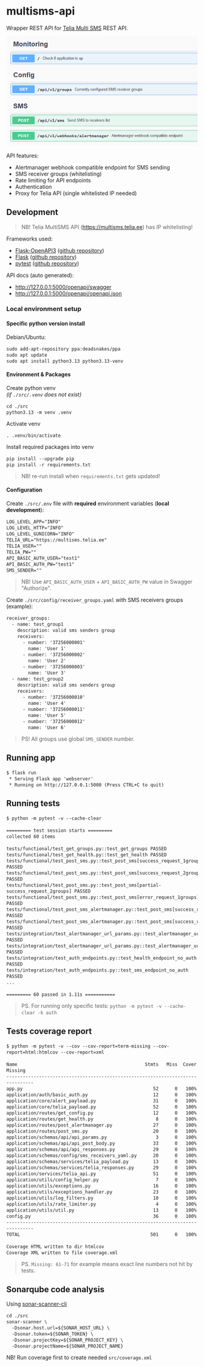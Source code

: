 # multisms-api

Wrapper REST API for [Telia Multi SMS](https://www.telia.ee/ari/mobiil/mobiili-lisateenused/multisms) REST API.  

![endpoints](./img/api-endpoints-list.png)

API features:
- Alertmanager webhook compatible endpoint for SMS sending
- SMS receiver groups (whitelisting)
- Rate limiting for API endpoints
- Authentication
- Proxy for Telia API (single whitelisted IP needed)

## Development

> NB! Telia MultiSMS API (https://multisms.telia.ee) has IP whitelisting!

Frameworks used:
- [Flask-OpenAPI3](https://luolingchun.github.io/flask-openapi3/v4.x/) ([github repository](https://github.com/luolingchun/flask-openapi3/tree/master/examples))
- [Flask](https://flask.palletsprojects.com) ([github repository](https://github.com/pallets/flask/))
- [pytest](https://docs.pytest.org/en/stable/) ([github repository](https://github.com/pytest-dev/pytest/))

API docs (auto generated):
- http://127.0.0.1:5000/openapi/swagger
- http://127.0.0.1:5000/openapi/openapi.json

### Local environment setup

#### Specific python version install

Debian/Ubuntu:
```
sudo add-apt-repository ppa:deadsnakes/ppa
sudo apt update 
sudo apt install python3.13 python3.13-venv
```

#### Environment & Packages

Create python venv  
_(if `./src/.venv` does not exist)_
```
cd ./src
python3.13 -m venv .venv
```

Activate venv
```
. .venv/bin/activate
```

Install required packages into venv
```
pip install --upgrade pip
pip install -r requirements.txt
```
> NB! re-run install when `requirements.txt` gets updated!

#### Configuration

Create `./src/.env` file with __required__ environment variables (__local development__):  
```
LOG_LEVEL_APP="INFO"
LOG_LEVEL_HTTP="INFO"
LOG_LEVEL_GUNICORN="INFO"
TELIA_URL="https://multisms.telia.ee"
TELIA_USER=""
TELIA_PW=""
API_BASIC_AUTH_USER="test1"
API_BASIC_AUTH_PW="test1"
SMS_SENDER=""
```
> NB! Use `API_BASIC_AUTH_USER` + `API_BASIC_AUTH_PW` value in Swagger "Authorize".

Create `./src/config/receiver_groups.yaml` with SMS receivers groups (example):
```
receiver_groups:
  - name: test_group1
    description: valid sms senders group
    receivers:
      - number: '37256000001'
        name: 'User 1'
      - number: '37256000002'
        name: 'User 2'
      - number: '37256000003'
        name: 'User 3'
  - name: test_group2
    description: valid sms senders group
    receivers:
      - number: '37256000010'
        name: 'User 4'
      - number: '37256000011'
        name: 'User 5'
      - number: '37256000012'
        name: 'User 6'
```
> PS! All groups use global `SMS_SENDER` number.

## Running app

```
$ flask run
 * Serving Flask app 'webserver'
 * Running on http://127.0.0.1:5000 (Press CTRL+C to quit)
```

## Running tests

```
$ python -m pytest -v --cache-clear

========= test session starts =========
collected 60 items

tests/functional/test_get_groups.py::test_get_groups PASSED
tests/functional/test_get_health.py::test_get_health PASSED
tests/functional/test_post_sms.py::test_post_sms[success_request_1groups] PASSED
tests/functional/test_post_sms.py::test_post_sms[success_request_2groups] PASSED
tests/functional/test_post_sms.py::test_post_sms[partial-success_request_2groups] PASSED
tests/functional/test_post_sms.py::test_post_sms[error_request_1groups] PASSED
tests/functional/test_post_sms_alertmanager.py::test_post_sms[success_request_1groups] PASSED
tests/functional/test_post_sms_alertmanager.py::test_post_sms[success_request_2groups] PASSED
tests/integration/test_alertmanager_url_params.py::test_alertmanager_url_params_missing PASSED
tests/integration/test_alertmanager_url_params.py::test_alertmanager_url_params_unknown PASSED
tests/integration/test_auth_endpoints.py::test_health_endpoint_no_auth PASSED
tests/integration/test_auth_endpoints.py::test_sms_endpoint_no_auth PASSED
...

========= 60 passed in 1.11s ===========
```
> PS. For running only specific tests: `python -m pytest -v --cache-clear -k auth`

## Tests coverage report

```
$ python -m pytest -v --cov --cov-report=term-missing --cov-report=html:htmlcov --cov-report=xml

Name                                               Stmts   Miss  Cover   Missing
--------------------------------------------------------------------------------
app.py                                                52      0   100%
application/auth/basic_auth.py                        12      0   100%
application/core/alert_payload.py                     31      0   100%
application/core/telia_payload.py                     52      0   100%
application/routes/get_config.py                      12      0   100%
application/routes/get_health.py                       8      0   100%
application/routes/post_alertmanager.py               27      0   100%
application/routes/post_sms.py                        20      0   100%
application/schemas/api/api_params.py                  3      0   100%
application/schemas/api/api_post_body.py              33      0   100%
application/schemas/api/api_responses.py              29      0   100%
application/schemas/config/sms_receivers_yaml.py      20      0   100%
application/schemas/services/telia_payload.py         13      0   100%
application/schemas/services/telia_responses.py       29      0   100%
application/services/telia_api.py                     51      0   100%
application/utils/config_helper.py                     7      0   100%
application/utils/exceptions.py                       16      0   100%
application/utils/exceptions_handler.py               23      0   100%
application/utils/log_filters.py                      10      0   100%
application/utils/rate_limiter.py                      4      0   100%
application/utils/util.py                             13      0   100%
config.py                                             36      0   100%
--------------------------------------------------------------------------------
TOTAL                                                501      0   100%

Coverage HTML written to dir htmlcov
Coverage XML written to file coverage.xml
```
> PS. `Missing: 61-71` for example means exact line numbers not hit by tests.

## Sonarqube code analysis

Using [sonar-scanner-cli](https://docs.sonarsource.com/sonarqube-server/latest/analyzing-source-code/scanners/sonarscanner/)
```
cd ./src
sonar-scanner \
  -Dsonar.host.url=${SONAR_HOST_URL} \
  -Dsonar.token=${SONAR_TOKEN} \
  -Dsonar.projectKey=${SONAR_PROJECT_KEY} \
  -Dsonar.projectName=${SONAR_PROJECT_NAME}
```
NB! Run coverage first to create needed `src/coverage.xml`